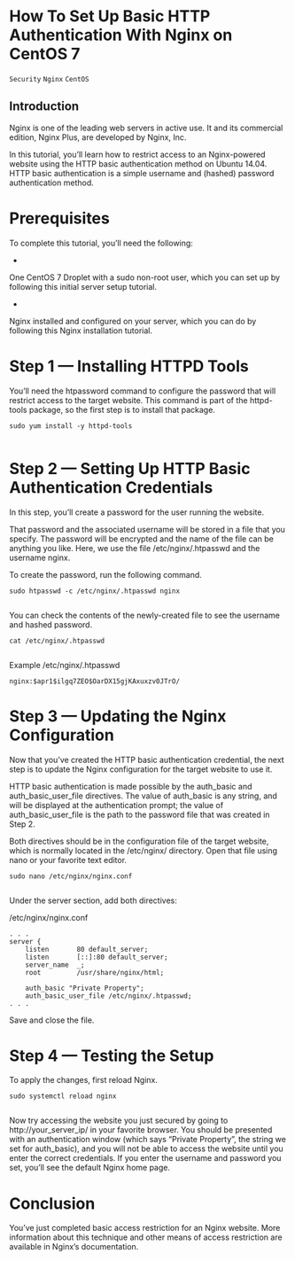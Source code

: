 # How To Set Up Basic HTTP Authentication With Nginx on CentOS 7

```Security``` ```Nginx``` ```CentOS```

## Introduction


Nginx is one of the leading web servers in active use. It and its commercial edition, Nginx Plus, are developed by Nginx, Inc.


In this tutorial, you’ll learn how to restrict access to an Nginx-powered website using the HTTP basic authentication method on Ubuntu 14.04. HTTP basic authentication is a simple username and (hashed) password authentication method.


# Prerequisites


To complete this tutorial, you’ll need the following:


- 
One CentOS 7 Droplet with a sudo non-root user, which you can set up by following this initial server setup tutorial.

- 
Nginx installed and configured on your server, which you can do by following this Nginx installation tutorial.


# Step 1 — Installing HTTPD Tools


You’ll need the htpassword command to configure the password that will restrict access to the target website. This command is part of the httpd-tools package, so the first step is to install that package.


```
sudo yum install -y httpd-tools


```


# Step 2 — Setting Up HTTP Basic Authentication Credentials


In this step, you’ll create a password for the user running the website.


That password and the associated username will be stored in a file that you specify. The password will be encrypted and the name of the file can be anything you like. Here, we use the file /etc/nginx/.htpasswd and the username nginx.


To create the password, run the following command.


```
sudo htpasswd -c /etc/nginx/.htpasswd nginx


```


You can check the contents of the newly-created file to see the username and hashed password.


```
cat /etc/nginx/.htpasswd


```


Example /etc/nginx/.htpasswd
```
nginx:$apr1$ilgq7ZEO$OarDX15gjKAxuxzv0JTrO/

```


# Step 3 — Updating the Nginx Configuration


Now that you’ve created the HTTP basic authentication credential, the next step is to update the Nginx configuration for the target website to use it.


HTTP basic authentication is made possible by the auth_basic and auth_basic_user_file directives. The value of auth_basic is any string, and will be displayed at the authentication prompt; the value of auth_basic_user_file is the path to the password file that was created in Step 2.


Both directives should be in the configuration file of the target website, which is normally located in the /etc/nginx/ directory. Open that file using nano or your favorite text editor.


```
sudo nano /etc/nginx/nginx.conf


```


Under the server section, add both directives:


/etc/nginx/nginx.conf
```
. . .
server {
	listen       80 default_server;
	listen       [::]:80 default_server;
	server_name  _;
	root         /usr/share/nginx/html;

	auth_basic "Private Property";
	auth_basic_user_file /etc/nginx/.htpasswd;
. . .

```


Save and close the file.


# Step 4 — Testing the Setup


To apply the changes, first reload Nginx.


```
sudo systemctl reload nginx


```


Now try accessing the website you just secured by going to http://your_server_ip/ in your favorite browser. You should be presented with an authentication window (which says “Private Property”, the string we set for auth_basic), and you will not be able to access the website until you enter the correct credentials. If you enter the username and password you set, you’ll see the default Nginx home page.


# Conclusion


You’ve just completed basic access restriction for an Nginx website. More information about this technique and other means of access restriction are available in Nginx’s documentation.


